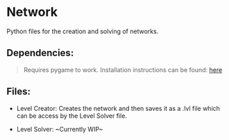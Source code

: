 # Network

Python files for the creation and solving of networks.

## Dependencies:

  > Requires pygame to work. Installation instructions can be found: [here](https://www.pygame.org/wiki/GettingStarted)

## Files: 
  - Level Creator:
    Creates the network and then saves it as a .lvl file which
    can be access by the Level Solver file.
   
  - Level Solver:
    ~Currently WIP~
    
    
